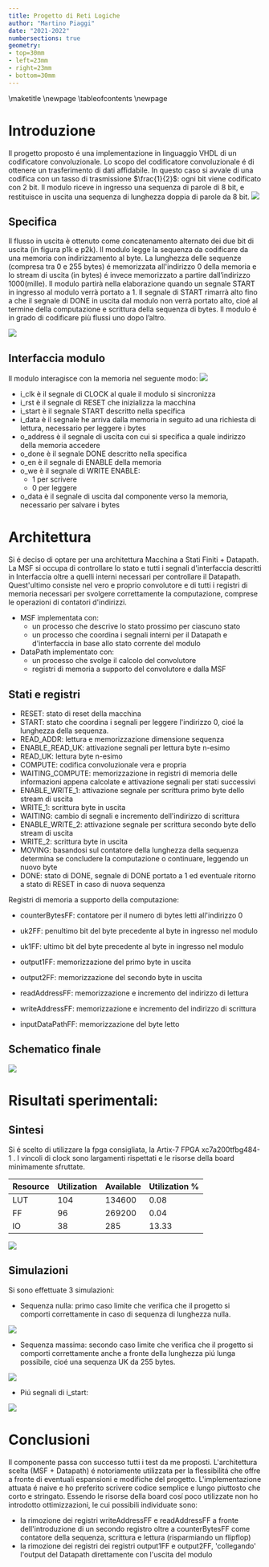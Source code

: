 ```yaml
---
title: Progetto di Reti Logiche
author: "Martino Piaggi"
date: "2021-2022"
numbersections: true
geometry: 
- top=30mm
- left=23mm
- right=23mm
- bottom=30mm
---
```


\maketitle
\newpage
\tableofcontents
\newpage

# Introduzione

Il progetto proposto é una implementazione in linguaggio VHDL di un codificatore convoluzionale. Lo scopo del codificatore convoluzionale é di ottenere un trasferimento di dati affidabile. In questo caso si avvale di una codifica con un tasso di trasmissione $\frac{1}{2}$: ogni bit viene codificato con 2 bit.  Il modulo riceve in ingresso una sequenza di parole di 8 bit, e restituisce in uscita una sequenza di lunghezza doppia di parole da 8 bit. 
![](convolutore.jpg)

## Specifica 

Il flusso in uscita è ottenuto come concatenamento alternato dei due bit di uscita (in figura p1k e p2k). Il modulo legge la sequenza da codificare da una memoria con indirizzamento al byte. La lunghezza delle sequenze (compresa tra 0 e 255 bytes) é memorizzata all'indirizzo 0  della memoria e lo stream di uscita (in bytes) é invece memorizzato a partire dall’indirizzo 1000(mille). 
Il modulo partirà nella elaborazione quando un segnale START in ingresso al modulo verrà portato a 1. Il segnale di START rimarrà alto fino a che il segnale di DONE in uscita dal modulo non verrà portato alto, cioé al termine della computazione e scrittura della sequenza di bytes. Il modulo é in grado di codificare più flussi uno dopo l’altro. 

![](streamConvenzione.jpg)

## Interfaccia modulo
Il modulo interagisce con la memoria nel seguente modo: 
![](memoryHelp.jpg)

- i_clk è il segnale di CLOCK al quale il modulo si sincronizza
- i_rst è il segnale di RESET che inizializza la macchina 
- i_start è il segnale START descritto nella specifica
- i_data è il segnale he arriva dalla memoria in seguito ad una richiesta di lettura, necessario per leggere i bytes
- o_address è il segnale di uscita con cui si specifica a quale indirizzo della memoria accedere
- o_done è il segnale DONE descritto nella specifica
- o_en è il segnale di ENABLE della memoria
- o_we è il segnale di WRITE ENABLE:
	- 1 per scrivere 
	- 0 per leggere
- o_data è il segnale di uscita dal componente verso la memoria, necessario per salvare i bytes

# Architettura
Si é deciso di optare per una architettura Macchina a Stati Finiti + Datapath. 
La MSF si occupa di controllare lo stato e tutti i segnali d'interfaccia descritti in Interfaccia oltre a quelli interni necessari per controllare il Datapath. Quest'ultimo consiste nel vero e proprio convolutore e di tutti i registri di memoria necessari per svolgere correttamente la computazione, comprese le operazioni di contatori d'indirizzi. 

- MSF implementata con: 
	- un processo che descrive lo stato prossimo per ciascuno stato
	- un processo che coordina i segnali interni per il Datapath e d'interfaccia in base allo stato corrente del modulo
- DataPath implementato con: 
	- un processo che svolge il calcolo del convolutore
	- registri di memoria a supporto del convolutore e dalla MSF 



## Stati e registri
- RESET: stato di reset della macchina
- START: stato che coordina i segnali per leggere l'indirizzo 0, cioé la lunghezza della sequenza.
- READ_ADDR: lettura e memorizzazione dimensione sequenza
- ENABLE_READ_UK: attivazione segnali per lettura byte n-esimo
- READ_UK: lettura byte n-esimo
- COMPUTE: codifica convoluzionale vera e propria
- WAITING_COMPUTE: memorizzazione in registri di memoria delle informazioni appena calcolate e attivazione segnali per stati successivi
- ENABLE_WRITE_1: attivazione segnale per scrittura primo byte dello stream di uscita
- WRITE_1: scrittura byte in uscita
- WAITING: cambio di segnali e incremento dell'indirizzo di scrittura
- ENABLE_WRITE_2: attivazione segnale per scrittura secondo byte dello stream di uscita
- WRITE_2: scrittura byte in uscita
- MOVING: basandosi sul contatore della lunghezza della sequenza determina se concludere la computazione o continuare, leggendo un nuovo byte
- DONE: stato di DONE, segnale di DONE portato a 1 ed eventuale ritorno a stato di RESET in caso di nuova sequenza

Registri di memoria a supporto della computazione: 

- counterBytesFF: contatore per il numero di bytes letti all'indirizzo 0
- uk2FF: penultimo bit del byte precedente al byte in ingresso nel modulo
- uk1FF: ultimo bit del byte precedente al byte in ingresso nel modulo
- output1FF: memorizzazione del primo byte in uscita	

- output2FF:  memorizzazione del secondo byte in uscita
- readAddressFF: memorizzazione e incremento del indirizzo di lettura
- writeAddressFF: memorizzazione e incremento del indirizzo di scrittura
- inputDataPathFF: memorizzazione del byte letto


## Schematico finale
![](Pasted%20image%2020220508112242.png)

# Risultati sperimentali: 

## Sintesi 
Si é scelto di utilizzare la fpga consigliata, la  Artix-7 FPGA xc7a200tfbg484-1 . I vincoli di clock sono largamenti rispettati e le risorse della board minimamente sfruttate. 


|  Resource | Utilization |Available|Utilization \% |
|------|-------|----|---|
|LUT|104|134600|0.08|
|FF|96|269200|0.04|
|IO|38| 285|13.33|

![](utilization.jpg)


## Simulazioni 
Si sono effettuate 3 simulazioni: 

- Sequenza nulla: primo caso limite che verifica che il progetto si comporti correttamente in caso di sequenza di lunghezza nulla. 

![](minSeq.png)

- Sequenza massima: secondo caso limite che verifica che il progetto si comporti correttamente anche a fronte della lunghezza piú lunga possibile, cioé una sequenza UK da 255 bytes.

![](longSeq.png)

- Piú segnali di i_start:

 ![](tantiStart.png)



# Conclusioni 

Il componente passa con successo tutti i test da me proposti. L'architettura scelta (MSF + Datapath) é notoriamente utilizzata per la flessibilitá che offre a fronte di eventuali espansioni e modifiche del progetto. L'implementazione attuata é naive e ho preferito scrivere codice semplice e lungo piuttosto che corto e stringato. Essendo le risorse della board cosí poco utilizzate non ho introdotto ottimizzazioni, le cui possibili individuate sono:

- la rimozione dei registri writeAddressFF e readAddressFF a fronte dell'introduzione di un secondo registro oltre a counterBytesFF come contatore della sequenza, scrittura e lettura (risparmiando un flipflop)
- la rimozione dei registri dei registri output1FF e output2FF, 'collegando' l'output del Datapath direttamente con l'uscita del modulo
